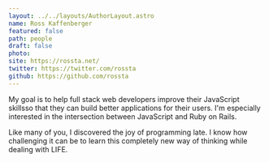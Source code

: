 ```yaml
---
layout: ../../layouts/AuthorLayout.astro
name: Ross Kaffenberger
featured: false
path: people
draft: false
photo: 
site: https://rossta.net/
twitter: https://twitter.com/rossta
github: https://github.com/rossta
---
```


My goal is to help full stack web developers improve their JavaScript skillsso that they can build better applications for their users. I'm especially interested in the intersection between JavaScript and Ruby on Rails.

Like many of you, I discovered the joy of programming late. I know how challenging it can be to learn this completely new way of thinking while dealing with LIFE.